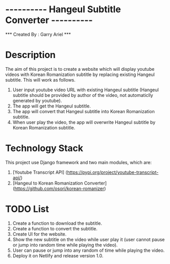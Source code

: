 # ---------- Hangeul Subtitle Converter ----------
*** Created By : Garry Ariel ***

# Description
The aim of this project is to create a website which will display youtube videos with Korean Romanization subtitle by replacing existing Hangeul subtitle. This will work as follows.
1. User input youtube video URL with existing Hangeul subtitle (Hangeul subtitle should be provided by author of the video, not automaticlly generated by youtube).
2. The app will get the Hangeul subtitle.
3. The app will convert that Hangeul subtitle into Korean Romanization subtitle.
4. When user play the video, the app will overwrite Hangeul subtitle by Korean Romanization subtitle.

# Technology Stack
This project use Django framework and two main modules, which are:
1. [Youtube Transcript API] (https://pypi.org/project/youtube-transcript-api/)
2. [Hangeul to Korean Romanization Converter] (https://github.com/osori/korean-romanizer)

# TODO List
1. Create a function to download the subtitle.
2. Create a function to convert the subtitle.
3. Create UI for the website.
4. Show the new subtitle on the video while user play it (user cannot pause or jump into random time while playing the video).
5. User can pause or jump into any random of time while playing the video.
6. Deploy it on Netlify and release version 1.0.
